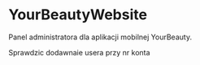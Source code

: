 # YourBeautyWebsite
Panel administratora dla aplikacji mobilnej YourBeauty.

Sprawdzic dodawnaie usera przy nr konta